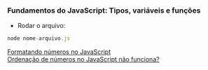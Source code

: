 ### Fundamentos do JavaScript: Tipos, variáveis e funções

- Rodar o arquivo:
```js
node nome-arquivo.js
```

<a href="https://www.alura.com.br/artigos/formatando-numeros-no-javascript">Formatando números no JavaScript</a>
<br>
<a href="https://www.alura.com.br/artigos/ordenacao-de-numeros-no-javascript-nao-funciona">Ordenação de números no JavaScript não funciona?</a>